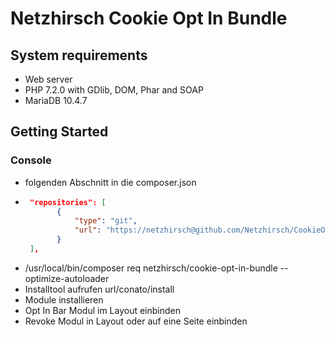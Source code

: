# Netzhirsch Cookie Opt In Bundle

## System requirements
 * Web server
 * PHP 7.2.0 with GDlib, DOM, Phar and SOAP
 * MariaDB 10.4.7


## Getting Started
 ### Console
 * folgenden Abschnitt in die composer.json
 * ```json 
    "repositories": [
          {
              "type": "git",
              "url": "https://netzhirsch@github.com/Netzhirsch/CookieOptInBundle.git"
          }
    ], 
   ```
 * /usr/local/bin/composer req netzhirsch/cookie-opt-in-bundle --optimize-autoloader
 * Installtool aufrufen url/conato/install
 * Module installieren
 * Opt In Bar Modul im Layout einbinden
 * Revoke Modul in Layout oder auf eine Seite einbinden